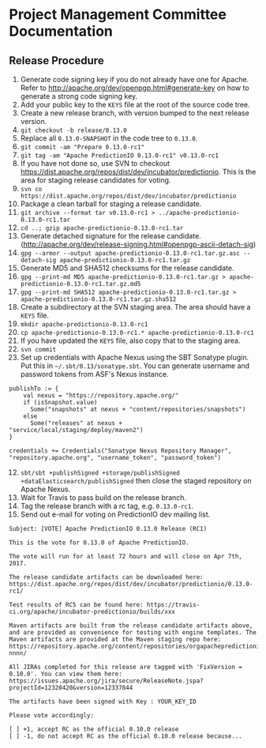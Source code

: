 <!--
Licensed to the Apache Software Foundation (ASF) under one or more
contributor license agreements.  See the NOTICE file distributed with
this work for additional information regarding copyright ownership.
The ASF licenses this file to You under the Apache License, Version 2.0
(the "License"); you may not use this file except in compliance with
the License.  You may obtain a copy of the License at

    http://www.apache.org/licenses/LICENSE-2.0

Unless required by applicable law or agreed to in writing, software
distributed under the License is distributed on an "AS IS" BASIS,
WITHOUT WARRANTIES OR CONDITIONS OF ANY KIND, either express or implied.
See the License for the specific language governing permissions and
limitations under the License.
-->

# Project Management Committee Documentation

## Release Procedure

1. Generate code signing key if you do not already have one for Apache. Refer to
http://apache.org/dev/openpgp.html#generate-key on how to generate a strong code
signing key.
2. Add your public key to the `KEYS` file at the root of the source code tree.
3. Create a new release branch, with version bumped to the next release version.
  1. `git checkout -b release/0.13.0`
  2. Replace all `0.13.0-SNAPSHOT` in the code tree to `0.13.0`.
  3. `git commit -am "Prepare 0.13.0-rc1"`
  4. `git tag -am "Apache PredictionIO 0.13.0-rc1" v0.13.0-rc1`
4. If you have not done so, use SVN to checkout
https://dist.apache.org/repos/dist/dev/incubator/predictionio. This is the area
for staging release candidates for voting.
  1. `svn co https://dist.apache.org/repos/dist/dev/incubator/predictionio`
5.  Package a clean tarball for staging a release candidate.
  1. `git archive --format tar v0.13.0-rc1 >
  ../apache-predictionio-0.13.0-rc1.tar`
  2. `cd ..; gzip apache-predictionio-0.13.0-rc1.tar`
6. Generate detached signature for the release candidate.
(http://apache.org/dev/release-signing.html#openpgp-ascii-detach-sig)
  1. `gpg --armor --output apache-predictionio-0.13.0-rc1.tar.gz.asc
  --detach-sig apache-predictionio-0.13.0-rc1.tar.gz`
7. Generate MD5 and SHA512 checksums for the release candidate.
  1. `gpg --print-md MD5 apache-predictionio-0.13.0-rc1.tar.gz >
  apache-predictionio-0.13.0-rc1.tar.gz.md5`
  2. `gpg --print-md SHA512 apache-predictionio-0.13.0-rc1.tar.gz >
  apache-predictionio-0.13.0-rc1.tar.gz.sha512`
8. Create a subdirectory at the SVN staging area. The area should have a `KEYS` file.
  1. `mkdir apache-predictionio-0.13.0-rc1`
  2. `cp apache-predictionio-0.13.0-rc1.*
  apache-predictionio-0.13.0-rc1`
9. If you have updated the `KEYS` file, also copy that to the staging area.
10. `svn commit`
11. Set up credentials with Apache Nexus using the SBT Sonatype plugin. Put this
in `~/.sbt/0.13/sonatype.sbt`. You can generate username and password tokens
from ASF's Nexus instance.

  ```
  publishTo := {
      val nexus = "https://repository.apache.org/"
      if (isSnapshot.value)
        Some("snapshots" at nexus + "content/repositories/snapshots")
      else
        Some("releases" at nexus + "service/local/staging/deploy/maven2")
  }

  credentials += Credentials("Sonatype Nexus Repository Manager", "repository.apache.org", "username_token", "password_token")
  ```

12. `sbt/sbt +publishSigned +storage/publishSigned
+dataElasticsearch/publishSigned` then close the staged repository on Apache
Nexus.
13. Wait for Travis to pass build on the release branch.
14. Tag the release branch with a rc tag, e.g. `0.13.0-rc1`.
15. Send out e-mail for voting on PredictionIO dev mailing list.

  ```
  Subject: [VOTE] Apache PredictionIO 0.13.0 Release (RC1)

  This is the vote for 0.13.0 of Apache PredictionIO.

  The vote will run for at least 72 hours and will close on Apr 7th, 2017.

  The release candidate artifacts can be downloaded here: https://dist.apache.org/repos/dist/dev/incubator/predictionio/0.13.0-rc1/

  Test results of RC5 can be found here: https://travis-ci.org/apache/incubator-predictionio/builds/xxx

  Maven artifacts are built from the release candidate artifacts above, and are provided as convenience for testing with engine templates. The Maven artifacts are provided at the Maven staging repo here: https://repository.apache.org/content/repositories/orgapachepredictionio-nnnn/

  All JIRAs completed for this release are tagged with 'FixVersion = 0.10.0'. You can view them here: https://issues.apache.org/jira/secure/ReleaseNote.jspa?projectId=12320420&version=12337844

  The artifacts have been signed with Key : YOUR_KEY_ID

  Please vote accordingly:

  [ ] +1, accept RC as the official 0.10.0 release
  [ ] -1, do not accept RC as the official 0.10.0 release because...
  ```
